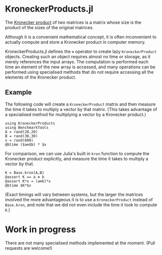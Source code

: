 # KroneckerProducts.jl

The [Kronecker product](https://en.wikipedia.org/wiki/Kronecker_product) of
two matrices is a matrix whose size is the product of the sizes of the original
matrices.

Although it is a convenient mathematical concept, it is often inconvenient to
actually compute and store a Kronecker product in computer memory.

KroneckerProducts.jl defines the `⊗` operator to create lazy `KroneckerProduct`
objects. Creating such an object requires almost no time or storage, as it
merely references the input arrays. The computation is performed each time an
element of the new array is accessed, and many operations can be performed
using specialised methods that do not require accessing all the elements of the
Kronecker product.

## Example

The following code will create a `KroneckerProduct` matrix and then measure
the time it takes to multiply a vector by that matrix. (This takes advantage
of a specialised method for multiplying a vector by a Kronecker product.)

```
using KroneckerProducts
using BenchmarkTools
A = rand(20,20)
B = rand(30,30)
x = rand(600)
@btime ($a⊗$b) * $x
```

For comparison, we can use Julia's built in `kron` function to compute the
Kronecker product explicitly, and measure the time it takes to multiply a vector
by that.

```
K = Base.kron(A,B)
@assert K == a ⊗ b
@assert K*x ≈ (a⊗b)*x
@btime $K*$x
```

(Exact timings will vary between systems, but the larger the matrices involved
the more advantageous it is to use a `KroneckerProduct` instead of `Base.kron`,
and note that we did not even include the time it took to compute `K`.)

# Work in progress

There are not many specialised methods implemented at the moment.
(Pull requests are welcome!)
